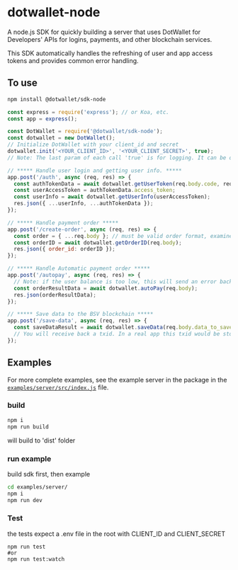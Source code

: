 # dotwallet-node

A node.js SDK for quickly building a server that uses DotWallet for Developers' APIs for logins, payments, and other blockchain services.

This SDK automatically handles the refreshing of user and app access tokens and provides common error handling.

## To use

```bash
npm install @dotwallet/sdk-node
```

```js
const express = require('express'); // or Koa, etc.
const app = express();

const DotWallet = require('@dotwallet/sdk-node');
const dotwallet = new DotWallet();
// Initialize DotWallet with your client_id and secret
dotwallet.init('<YOUR_CLIENT_ID>', '<YOUR_CLIENT_SECRET>', true);
// Note: The last param of each call 'true' is for logging. It can be omitted if you don't want to see logs.

// ***** Handle user login and getting user info. *****
app.post('/auth', async (req, res) => {
  const authTokenData = await dotwallet.getUserToken(req.body.code, req.body.redirect_uri);
  const userAccessToken = authTokenData.access_token;
  const userInfo = await dotwallet.getUserInfo(userAccessToken);
  res.json({ ...userInfo, ...authTokenData });
});

// ***** Handle payment order *****
app.post('/create-order', async (req, res) => {
  const order = { ...req.body }; // must be valid order format, examine the IPaymentOrder type, or the dotwallet docs page for format schema
  const orderID = await dotwallet.getOrderID(req.body);
  res.json({ order_id: orderID });
});

// ***** Handle Automatic payment order *****
app.post('/autopay', async (req, res) => {
  // Note: if the user balance is too low, this will send an error back. Redirect the user to move funds to their autopay account, then retry the transaction.
  const orderResultData = await dotwallet.autoPay(req.body);
  res.json(orderResultData);
});

// ***** Save data to the BSV blockchain *****
app.post('/save-data', async (req, res) => {
  const saveDataResult = await dotwallet.saveData(req.body.data_to_save, req.body.userID);
  // You will receive back a txid. In a real app this txid would be stored to DB to later check the saved data on the blockchain
});
```

## Examples

For more complete examples, see the example server in the package in the [`examples/server/src/index.js`](https://github.com/dotwallet/dotwallet-node/blob/main/examples/server/src/index.js) file.

### build

```bash
npm i
npm run build
```

will build to 'dist' folder

### run example

build sdk first, then example

```bash
cd examples/server/
npm i
npm run dev
```

### Test

the tests expect a .env file in the root with CLIENT_ID and CLIENT_SECRET

```
npm run test
#or
npm run test:watch
```
